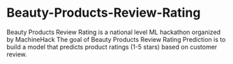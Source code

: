 # Beauty-Products-Review-Rating
Beauty Products Review Rating is a national level ML hackathon organized by MachineHack
The goal of Beauty Products Review Rating Prediction is to build a model that predicts product ratings (1-5 stars) based on customer review.
